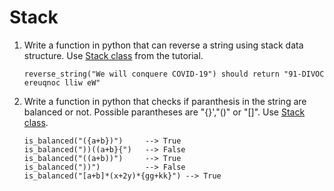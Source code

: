 # Stack

1. Write a function in python that can reverse a string using stack data structure. Use [Stack class](https://github.com/Rakib1508/data-structure-and-algorithm/blob/master/data-structures/stack/stack.py) from the tutorial.

   ```
   reverse_string("We will conquere COVID-19") should return "91-DIVOC ereuqnoc lliw eW"
   ```

2. Write a function in python that checks if paranthesis in the string are balanced or not. Possible parantheses are "{}',"()" or "[]". Use [Stack class](https://github.com/Rakib1508/data-structure-and-algorithm/blob/master/data-structures/stack/stack.py).
   ```
   is_balanced("({a+b})")     --> True
   is_balanced("))((a+b}{")   --> False
   is_balanced("((a+b))")     --> True
   is_balanced("))")          --> False
   is_balanced("[a+b]*(x+2y)*{gg+kk}") --> True
   ```
